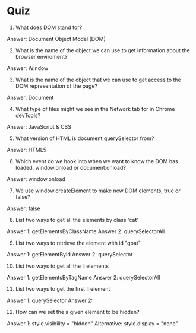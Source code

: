 # Quiz


1. What does DOM stand for? 

Answer: Document Object Model (DOM)


2. What is the name of the object we can use to get information about the browser enviroment?

Answer: Window


3. What is the name of the object that we can use to get access to the DOM representation of the page?

Answer: Document 


4. What type of files might we see in the Network tab for in Chrome devTools?

Answer: JavaScript & CSS


5. What version of HTML is document.querySelector from?

Answer: HTML5


6. Which event do we hook into when we want to know the DOM has loaded, window.onload or document.onload?

Answer: window.onload


7. We use window.createElement to make new DOM elements, true or false?

Answer: false


8. List two ways to get all the elements by class 'cat'

Answer 1: getElementsByClassName
Answer 2: querySelectorAll


9. List two ways to retrieve the element with id "goat"

Answer 1: getElementById
Answer 2: querySelector


10. List two ways to get all the li elements

Answer 1: getElementsByTagName
Answer 2: querySelectorAll


11. List two ways to get the first li element

Answer 1: querySelector
Answer 2: 


12. How can we set the a given element to be hidden?

Answer 1: style.visibility = "hidden"
Alternative: style.display = "none"